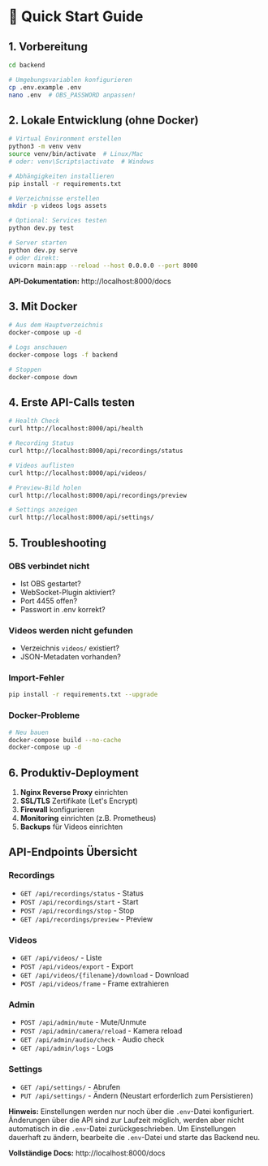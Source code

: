 # 🚀 Quick Start Guide

## 1. Vorbereitung

```bash
cd backend

# Umgebungsvariablen konfigurieren
cp .env.example .env
nano .env  # OBS_PASSWORD anpassen!
```

## 2. Lokale Entwicklung (ohne Docker)

```bash
# Virtual Environment erstellen
python3 -m venv venv
source venv/bin/activate  # Linux/Mac
# oder: venv\Scripts\activate  # Windows

# Abhängigkeiten installieren
pip install -r requirements.txt

# Verzeichnisse erstellen
mkdir -p videos logs assets

# Optional: Services testen
python dev.py test

# Server starten
python dev.py serve
# oder direkt:
uvicorn main:app --reload --host 0.0.0.0 --port 8000
```

**API-Dokumentation:** http://localhost:8000/docs

## 3. Mit Docker

```bash
# Aus dem Hauptverzeichnis
docker-compose up -d

# Logs anschauen
docker-compose logs -f backend

# Stoppen
docker-compose down
```

## 4. Erste API-Calls testen

```bash
# Health Check
curl http://localhost:8000/api/health

# Recording Status
curl http://localhost:8000/api/recordings/status

# Videos auflisten
curl http://localhost:8000/api/videos/

# Preview-Bild holen
curl http://localhost:8000/api/recordings/preview

# Settings anzeigen
curl http://localhost:8000/api/settings/
```

## 5. Troubleshooting

### OBS verbindet nicht
- Ist OBS gestartet?
- WebSocket-Plugin aktiviert?
- Port 4455 offen?
- Passwort in .env korrekt?

### Videos werden nicht gefunden
- Verzeichnis `videos/` existiert?
- JSON-Metadaten vorhanden?

### Import-Fehler
```bash
pip install -r requirements.txt --upgrade
```

### Docker-Probleme
```bash
# Neu bauen
docker-compose build --no-cache
docker-compose up -d
```

## 6. Produktiv-Deployment

1. **Nginx Reverse Proxy** einrichten
2. **SSL/TLS** Zertifikate (Let's Encrypt)
3. **Firewall** konfigurieren
4. **Monitoring** einrichten (z.B. Prometheus)
5. **Backups** für Videos einrichten

## API-Endpoints Übersicht

### Recordings
- `GET /api/recordings/status` - Status
- `POST /api/recordings/start` - Start
- `POST /api/recordings/stop` - Stop
- `GET /api/recordings/preview` - Preview

### Videos
- `GET /api/videos/` - Liste
- `POST /api/videos/export` - Export
- `GET /api/videos/{filename}/download` - Download
- `POST /api/videos/frame` - Frame extrahieren

### Admin
- `POST /api/admin/mute` - Mute/Unmute
- `POST /api/admin/camera/reload` - Kamera reload
- `GET /api/admin/audio/check` - Audio check
- `GET /api/admin/logs` - Logs

### Settings
- `GET /api/settings/` - Abrufen
- `PUT /api/settings/` - Ändern (Neustart erforderlich zum Persistieren)

**Hinweis:** Einstellungen werden nur noch über die `.env`-Datei konfiguriert. Änderungen über die API sind zur Laufzeit möglich, werden aber nicht automatisch in die `.env`-Datei zurückgeschrieben. Um Einstellungen dauerhaft zu ändern, bearbeite die `.env`-Datei und starte das Backend neu.

**Vollständige Docs:** http://localhost:8000/docs
